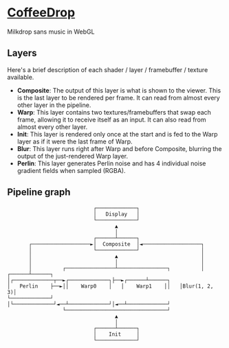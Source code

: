 # [CoffeeDrop](https://aqua-lzma.github.io/coffeedrop)
Milkdrop sans music in WebGL

## Layers
Here's a brief description of each shader / layer / framebuffer / texture available.

- **Composite**: The output of this layer is what is shown to the viewer. This is the last layer to be rendered per frame. It can read from almost every other layer in the pipeline.
- **Warp**: This layer contains two textures/framebuffers that swap each frame, allowing it to receive itself as an input. It can also read from almost every other layer.
- **Init**: This layer is rendered only once at the start and is fed to the Warp layer as if it were the last frame of Warp.
- **Blur**: This layer runs right after Warp and before Composite, blurring the output of the just-rendered Warp layer.
- **Perlin**: This layer generates Perlin noise and has 4 individual noise gradient fields when sampled (RGBA).

## Pipeline graph
```
                            ┌─────────────┐                            
                            │   Display   │                            
                            └─────────────┘                            
                                   ▲                                   
                                   │                                   
                            ┌──────┴──────┐                            
       ┌───────────────────►│  Composite  │◄───────────────────┐       
       │                    └─────────────┘                    │       
       │                           ▲                           │       
       │                           │                           │       
       │          ┌────────────────┴────────────────┐          │       
┌──────┴──────┐   │┌─────────────┬──►┌─────────────┐├──►┌──────┴──────┐
│   Perlin    ├──►││    Warp0    │   │    Warp1    ││   │Blur(1, 2, 3)│
└─────────────┘   │└─────────────┘◄──┴─────────────┘│◄──┴─────────────┘
                  └─────────────────────────────────┘                  
                                   ▲                                   
                                   │                                   
                            ┌──────┴──────┐                            
                            │    Init     │                            
                            └─────────────┘                            
```
